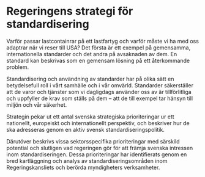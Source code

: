 # Regeringens strategi för standardisering

Varför passar lastcontainrar på ett lastfartyg och varför måste vi ha med oss adaptrar när vi reser till USA? Det första är ett exempel på gemensamma, internationella standarder och det andra på avsaknaden av dem. En standard kan beskrivas som en gemensam lösning på ett återkommande problem.

Standardisering och användning av standarder har på olika sätt en betydelsefull roll i vårt samhälle och i vår omvärld. Standarder säkerställer att de varor och tjänster som vi dagligdags använder oss av är tillförlitliga och uppfyller de krav som ställs på dem – att de till exempel tar hänsyn till miljön och vår säkerhet.

Strategin pekar ut ett antal svenska strategiska prioriteringar ur ett nationellt, europeiskt och internationellt perspektiv, och beskriver hur de ska adresseras genom en aktiv svensk standardiseringspolitik.

Därutöver beskrivs vissa sektorsspecifika prioriteringar med särskild potential och slutligen vad regeringen gör för att främja svenska intressen inom standardiseringen. Dessa prioriteringar har identifierats genom en bred kartläggning och analys av standardiseringsområden inom Regeringskansliets och berörda myndigheters verksamheter.
